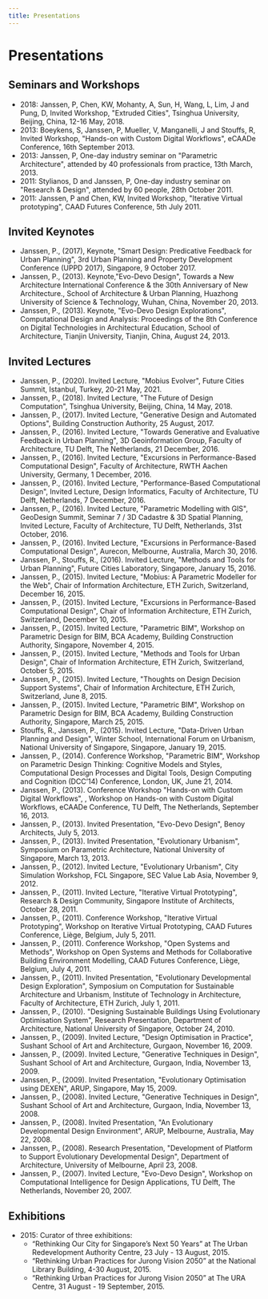 ```yaml
---
title: Presentations
---
```

# Presentations

## Seminars and Workshops

- 2018: Janssen, P, Chen, KW, Mohanty, A, Sun, H, Wang, L, Lim, J and Pung, D, Invited Workshop, "Extruded Cities", Tsinghua University, Beijing, China, 12-16 May, 2018.
- 2013: Boeykens, S, Janssen, P, Mueller, V, Manganelli, J and Stouffs, R, Invited Workshop, "Hands-on with Custom Digital Workflows", eCAADe Conference, 16th September 2013.
- 2013: Janssen, P, One-day industry seminar on "Parametric Architecture", attended by 40 professionals from practice, 13th March, 2013.
- 2011: Stylianos, D and Janssen, P, One-day industry seminar on "Research & Design", attended by 60 people, 28th October 2011.
- 2011: Janssen, P and Chen, KW, Invited Workshop, "Iterative Virtual prototyping", CAAD Futures Conference, 5th July 2011.

## Invited Keynotes

- Janssen, P., (2017), Keynote, "Smart Design: Predicative Feedback for Urban Planning", 3rd Urban Planning and Property Development Conference (UPPD 2017), Singapore, 9 October 2017. 
- Janssen, P., (2013). Keynote,"Evo-Devo Design", Towards a New Architecture International Conference & the 30th Anniversary of New Architecture., School of Architecture & Urban Planning, Huazhong University of Science & Technology, Wuhan, China, November 20, 2013.
- Janssen, P., (2013). Keynote, "Evo-Devo Design Explorations", Computational Design and Analysis: Proceedings of the 8th Conference on Digital Technologies in Architectural Education, School of Architecture, Tianjin University, Tianjin, China, August 24, 2013.

## Invited Lectures

- Janssen, P., (2020). Invited Lecture, "Mobius Evolver", Future Cities Summit, Istanbul, Turkey, 20-21 May, 2021.
- Janssen, P., (2018). Invited Lecture, "The Future of Design Computation", Tsinghua University, Beijing, China, 14 May, 2018.
- Janssen, P., (2017). Invited Lecture, "Generative Design and Automated Options", Building Construction Authority, 25 August, 2017.
- Janssen, P., (2016). Invited Lecture, "Towards Generative and Evaluative Feedback in Urban Planning", 3D Geoinformation Group, Faculty of Architecture, TU Delft, The Netherlands, 21 December, 2016.
- Janssen, P., (2016). Invited Lecture, "Excursions in Performance-Based Computational Design", Faculty of Architecture, RWTH Aachen University, Germany, 1 December, 2016.
- Janssen, P., (2016). Invited Lecture, "Performance-Based Computational Design", Invited Lecture, Design Informatics, Faculty of Architecture, TU Delft, Netherlands, 7 December, 2016.
- Janssen, P., (2016). Invited Lecture, "Parametric Modelling with GIS", GeoDesign Summit, Seminar 7 / 3D Cadastre & 3D Spatial Planning, Invited Lecture, Faculty of Architecture, TU Delft, Netherlands, 31st October, 2016.
- Janssen, P., (2016). Invited Lecture, "Excursions in Performance-Based Computational Design", Aurecon, Melbourne, Australia, March 30, 2016.
- Janssen, P., Stouffs, R., (2016). Invited Lecture, "Methods and Tools for Urban Planning", Future Cities Laboratory, Singapore, January 15, 2016.
- Janssen, P., (2015). Invited Lecture, "Mobius: A Parametric Modeller for the Web", Chair of Information Architecture, ETH Zurich, Switzerland, December 16, 2015.
- Janssen, P., (2015). Invited Lecture, "Excursions in Performance-Based Computational Design", Chair of Information Architecture, ETH Zurich, Switzerland, December 10, 2015.
- Janssen, P., (2015). Invited Lecture, "Parametric BIM", Workshop on Parametric Design for BIM, BCA Academy, Building Construction Authority, Singapore, November 4, 2015.
- Janssen, P., (2015). Invited Lecture, "Methods and Tools for Urban Design", Chair of Information Architecture, ETH Zurich, Switzerland, October 5, 2015.
- Janssen, P., (2015). Invited Lecture, "Thoughts on Design Decision Support Systems", Chair of Information Architecture, ETH Zurich, Switzerland, June 8, 2015.
- Janssen, P., (2015). Invited Lecture, "Parametric BIM", Workshop on Parametric Design for BIM, BCA Academy, Building Construction Authority, Singapore, March 25, 2015.
- Stouffs, R., Janssen, P., (2015). Invited Lecture, "Data-Driven Urban Planning and Design", Winter School, International Forum on Urbanism, National University of Singapore, Singapore, January 19, 2015.
- Janssen, P., (2014). Conference Workshop, "Parametric BIM", Workshop on Parametric Design Thinking: Cognitive Models and Styles, Computational Design Processes and Digital Tools, Design Computing and Cognition (DCC’14) Conference, London, UK, June 21, 2014.
- Janssen, P., (2013). Conference Workshop "Hands-on with Custom Digital Workflows", , Workshop on Hands-on with Custom Digital Workflows, eCAADe Conference, TU Delft, The Netherlands, September 16, 2013.
- Janssen, P., (2013). Invited Presentation, "Evo-Devo Design", Benoy Architects, July 5, 2013.
- Janssen, P., (2013). Invited Presentation, "Evolutionary Urbanism", Symposium on Parametric Architecture, National University of Singapore, March 13, 2013.
- Janssen, P., (2012). Invited Lecture, "Evolutionary Urbanism", City Simulation Workshop, FCL Singapore, SEC Value Lab Asia, November 9, 2012.
- Janssen, P., (2011). Invited Lecture, "Iterative Virtual Prototyping", Research & Design Community, Singapore Institute of Architects, October 28, 2011.
- Janssen, P., (2011). Conference Workshop, "Iterative Virtual Prototyping", Workshop on Iterative Virtual Prototyping, CAAD Futures Conference, Liège, Belgium, July 5, 2011.
- Janssen, P., (2011). Conference Workshop, "Open Systems and Methods", Workshop on Open Systems and Methods for Collaborative Building Environment Modelling, CAAD Futures Conference, Liège, Belgium, July 4, 2011.
- Janssen, P., (2011). Invited Presentation, "Evolutionary Developmental Design Exploration", Symposium on Computation for Sustainable Architecture and Urbanism, Institute of Technology in Architecture, Faculty of Architecture, ETH Zurich, July 1, 2011.
- Janssen, P., (2010). "Designing Sustainable Buildings Using Evolutionary Optimisation System", Research Presentation, Department of Architecture, National University of Singapore, October 24, 2010.
- Janssen, P., (2009). Invited Lecture, "Design Optimisation in Practice", Sushant School of Art and Architecture, Gurgaon, November 16, 2009.
- Janssen, P., (2009). Invited Lecture, "Generative Techniques in Design", Sushant School of Art and Architecture, Gurgaon, India, November 13, 2009.
- Janssen, P., (2009). Invited Presentation, "Evolutionary Optimisation using DEXEN", ARUP, Singapore, May 15, 2009.
- Janssen, P., (2008). Invited Lecture, "Generative Techniques in Design", Sushant School of Art and Architecture, Gurgaon, India, November 13, 2008.
- Janssen, P., (2008). Invited Presentation, "An Evolutionary Developmental Design Environment", ARUP, Melbourne, Australia, May 22, 2008.
- Janssen, P., (2008). Research Presentation, "Development of Platform to Support Evolutionary Developmental Design", Department of Architecture, University of Melbourne, April 23, 2008.
- Janssen, P., (2007). Invited Lecture, "Evo-Devo Design", Workshop on Computational Intelligence for Design Applications, TU Delft, The Netherlands, November 20, 2007.

## Exhibitions

- 2015: Curator of three exhibitions:
  - “Rethinking Our City for Singapore’s Next 50 Years” at The Urban Redevelopment Authority Centre, 23 July - 13 August, 2015.
  - “Rethinking Urban Practices for Jurong Vision 2050” at the National Library Building, 4-30 August, 2015.
  - “Rethinking Urban Practices for Jurong Vision 2050” at The URA Centre, 31 August - 19 September, 2015.
